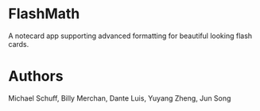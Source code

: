 # FlashMath

A notecard app supporting advanced formatting for beautiful looking flash cards.

# Authors

Michael Schuff,
Billy Merchan,
Dante Luis,
Yuyang Zheng,
Jun Song
